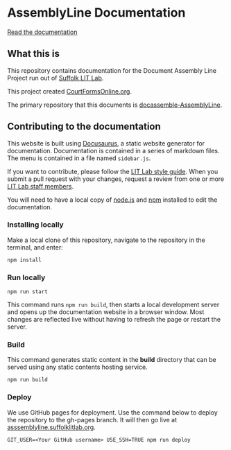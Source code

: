 # AssemblyLine Documentation

[Read the documentation](https://assemblyline.suffolklitlab.org/)

## What this is

This repository contains documentation for the Document Assembly Line Project
run out of [Suffolk LIT Lab](https://suffolklitlab.org).

This project created [CourtFormsOnline.org](https://courtformsonline.org).

The primary repository that this documents is [docassemble-AssemblyLine](https://github.com/SuffolkLITLab/docassemble-assemblyline).

## Contributing to the documentation

This website is built using [Docusaurus](https://docusaurus.io/), a static website generator for documentation. Documentation is contained in a series of markdown files. The menu is contained in a file named `sidebar.js`.

If you want to contribute, please follow the [LIT Lab style guide](https://github.com/SuffolkLITLab/styleguide). When you submit a pull request with your changes, request a review from one or more [LIT Lab staff members](https://github.com/orgs/SuffolkLITLab/teams/lit-lab-staff).

You will need to have a local copy of [node.js](https://nodejs.org/) and [npm](https://www.npmjs.com/) installed to edit the documentation.

### Installing locally

Make a local clone of this repository, navigate to the repository in the terminal, and enter:

```console
npm install
```

### Run locally

```console
npm run start
```

This command runs `npm run build`, then starts a local development server and opens up the documentation website in a browser window. Most changes are reflected live without having to refresh the page or restart the server.

### Build

This command generates static content in the **build** directory that can be served using any static contents hosting service.

```console
npm run build
```

### Deploy

We use GitHub pages for deployment. Use the command below to deploy the repository to the gh-pages branch. It will then go live at [asssemblyline.suffolklitlab.org](https://assemblyline.suffolklitlab.org/).

```console
GIT_USER=<Your GitHub username> USE_SSH=TRUE npm run deploy
```
